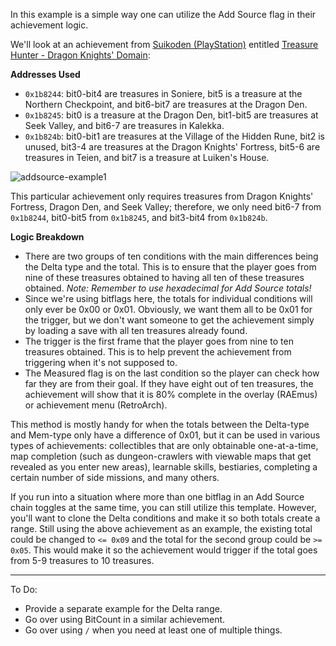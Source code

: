 In this example is a simple way one can utilize the Add Source flag in their achievement logic.

We'll look at an achievement from [Suikoden (PlayStation)](https://retroachievements.org/game/11255) entitled [Treasure Hunter - Dragon Knights' Domain](http://retroachievements.org/Achievement/80100):

**Addresses Used**

- `0x1b8244`: bit0-bit4 are treasures in Soniere, bit5 is a treasure at the Northern Checkpoint, and bit6-bit7 are treasures at the Dragon Den.
- `0x1b8245`: bit0 is a treasure at the Dragon Den, bit1-bit5 are treasures at Seek Valley, and bit6-7 are treasures in Kalekka.
- `0x1b824b`: bit0-bit1 are treasures at the Village of the Hidden Rune, bit2 is unused, bit3-4 are treasures at the Dragon Knights' Fortress, bit5-6 are treasures in Teien, and bit7 is a treasure at Luiken's House. 

![addsource-example1](https://u.cubeupload.com/televandalist/docssuikotreasure.png)

This particular achievement only requires treasures from Dragon Knights' Fortress, Dragon Den, and Seek Valley; therefore, we only need bit6-7 from `0x1b8244`, bit0-bit5 from `0x1b8245`, and bit3-bit4 from `0x1b824b`. 

**Logic Breakdown**

- There are two groups of ten conditions with the main differences being the Delta type and the total. This is to ensure that the player goes from nine of these treasures obtained to having all ten of these treasures obtained. *Note: Remember to use hexadecimal for Add Source totals!* 
- Since we're using bitflags here, the totals for individual conditions will only ever be 0x00 or 0x01. Obviously, we want them all to be 0x01 for the trigger, but we don't want someone to get the achievement simply by loading a save with all ten treasures already found.
- The trigger is the first frame that the player goes from nine to ten treasures obtained. This is to help prevent the achievement from triggering when it's not supposed to.
- The Measured flag is on the last condition so the player can check how far they are from their goal. If they have eight out of ten treasures, the achievement will show that it is 80% complete in the overlay (RAEmus) or achievement menu (RetroArch). 

This method is mostly handy for when the totals between the Delta-type and Mem-type only have a difference of 0x01, but it can be used in various types of achievements: collectibles that are only obtainable one-at-a-time, map completion (such as dungeon-crawlers with viewable maps that get revealed as you enter new areas), learnable skills, bestiaries, completing a certain number of side missions, and many others.

If you run into a situation where more than one bitflag in an Add Source chain toggles at the same time, you can still utilize this template. However, you'll want to clone the Delta conditions and make it so both totals create a range. Still using the above achievement as an example, the existing total could be changed to `<= 0x09` and the total for the second group could be `>= 0x05`. This would make it so the achievement would trigger if the total goes from 5-9 treasures to 10 treasures.

***

To Do:
- Provide a separate example for the Delta range.
- Go over using BitCount in a similar achievement.
- Go over using `/` when you need at least one of multiple things.

